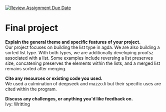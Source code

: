 [![Review Assignment Due Date](https://classroom.github.com/assets/deadline-readme-button-22041afd0340ce965d47ae6ef1cefeee28c7c493a6346c4f15d667ab976d596c.svg)](https://classroom.github.com/a/dPwN1w3S)
# Final project

**Explain the general theme and specific features of your project.**
<br>Our project focuses on building the list type in agda. We are also building a sorted list type. 
With both types, we are additionally developing proofsz associated with a list. Some examples include reversing a list preserves size, concatening preserves the elements within the lists, and a merged list remains sorted after merging.


**Cite any resources or existing code you used.**
<br>We used a culmination of deepseek and mazzo.li but their specific uses are cited within the program.


**Discuss any challenges, or anything you'd like feedback on.**
<br>Ivy: Writting 


